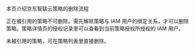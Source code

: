 本页介绍京东智联云策略的删除流程

正在被引用的策略不可删除。需先解除策略与 IAM 用户的绑定关系，才可以删除策略。策略详情页的授权记录里可以查看到当前策略授权所授权的 IAM 用户。

未被引用的策略，可在策略列表里直接删除。

